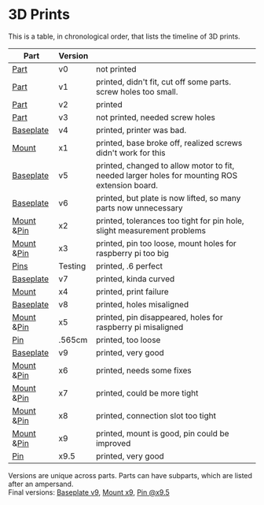 # 3D Prints
This is a table, in chronological order, that lists the timeline of 3D prints.

| Part                                          | Version |                                                                                               |
| --------------------------------------------- | ------- | --------------------------------------------------------------------------------------------- |
| [Part](Part%20v0.stl)                         | v0      | not printed                                                                                   |
| [Part](Part%20v1.stl)                         | v1      | printed, didn't fit, cut off some parts. screw holes too small.                               |
| [Part](Part%20v2.stl)                         | v2      | printed                                                                                       |
| [Part](Part%20v3.stl)                         | v3      | not printed, needed screw holes                                                               |
| [Baseplate](Baseplate%20v4.stl)               | v4      | printed, printer was bad.                                                                     |
| [Mount](Mount%20x1.stl)                       | x1      | printed, base broke off, realized screws didn't work for this                                 |
| [Baseplate](Baseplate%20v5.stl)               | v5      | printed, changed to allow motor to fit, needed larger holes for mounting ROS extension board. |
| [Baseplate](Baseplate%20v6.stl)               | v6      | printed, but plate is now lifted, so many parts now unnecessary                               |
| [Mount](Mount%20x2.stl) &[Pin](Pin%20@x2.stl) | x2      | printed, tolerances too tight for pin hole, slight measurement problems                       |
| [Mount](Mount%20x3.stl) &[Pin](Pin%20@x3.stl) | x3      | printed, pin too loose, mount holes for raspberry pi too big                                  |
| [Pins](Pin%20Testing/)                        | Testing | printed, .6 perfect                                                                           |
| [Baseplate](Baseplate%20v7.stl)               | v7      | printed, kinda curved                                                                         |
| [Mount](Mount%20x4.stl)                       | x4      | printed, print failure                                                                        |
| [Baseplate](Baseplate%20v8.stl)               | v8      | printed, holes misaligned                                                                     |
| [Mount](Mount%20x5.stl) &[Pin](Pin%20@x5.stl) | x5      | printed, pin disappeared, holes for raspberry pi misaligned                                   |
| [Pin](Pin%20.565cm.stl)                       | .565cm  | printed, too loose                                                                            |
| [Baseplate](Baseplate%20v9.stl)               | v9      | printed, very good                                                                            |
| [Mount](Mount%20x6.stl) &[Pin](Pin%20@x6.stl) | x6      | printed, needs some fixes                                                                     |
| [Mount](Mount%20x7.stl) &[Pin](Pin%20@x7.stl) | x7      | printed, could be more tight                                                                  |
| [Mount](Mount%20x8.stl) &[Pin](Pin%20@x8.stl) | x8      | printed, connection slot too tight                                                            |
| [Mount](Mount%20x9.stl) &[Pin](Pin%20@x9.stl) | x9      | printed, mount is good, pin could be improved                                                 |
| [Pin](Pin%20@x9.5.stl)                        | x9.5    | printed, very good                                                                            |

Versions are unique across parts. Parts can have subparts, which are listed
after an ampersand.\
Final versions: [Baseplate v9](Baseplate%20v9.stl), [Mount x9](Mount%20x9.stl),
[Pin @x9.5](Pin%20@x9.5.stl)
